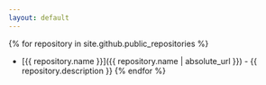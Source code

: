 ```yaml
---
layout: default
---
```


{% for repository in site.github.public_repositories %}
-   [{{ repository.name }}]({{ repository.name | absolute_url }}) - {{ repository.description }}
{% endfor %}
